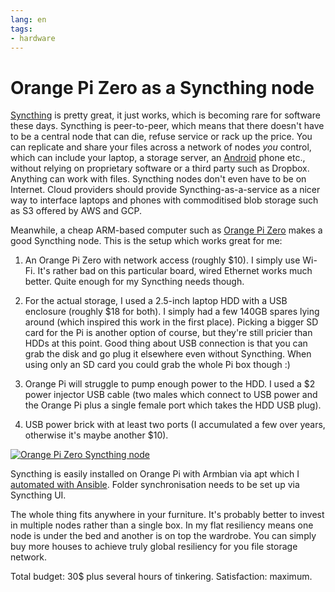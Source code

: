 ```yaml
---
lang: en
tags:
- hardware
---
```


# Orange Pi Zero as a Syncthing node

[Syncthing][] is pretty great, it just works, which is becoming rare
for software these days. Syncthing is peer-to-peer, which means that
there doesn't have to be a central node that can die, refuse service
or rack up the price. You can replicate and share your files across a
network of nodes *you* control, which can include your laptop, a
storage server, an [Android][] phone etc., without relying on
proprietary software or a third party such as Dropbox. Anything can
work with files. Syncthing nodes don't even have to be on Internet.
Cloud providers should provide Syncthing-as-a-service as a nicer way
to interface laptops and phones with commoditised blob storage such as
S3 offered by AWS and GCP.

Meanwhile, a cheap ARM-based computer such as [Orange Pi Zero][opi]
makes a good Syncthing node. This is the setup which works great for
me:

1. An Orange Pi Zero with network access (roughly $10). I simply use
   Wi-Fi. It's rather bad on this particular board, wired Ethernet
   works much better. Quite enough for my Syncthing needs though.

2. For the actual storage, I used a 2.5-inch laptop HDD with a USB
   enclosure (roughly $18 for both). I simply had a few 140GB spares
   lying around (which inspired this work in the first place). Picking
   a bigger SD card for the Pi is another option of course, but
   they're still pricier than HDDs at this point. Good thing about USB
   connection is that you can grab the disk and go plug it elsewhere
   even without Syncthing. When using only an SD card you could grab
   the whole Pi box though :)

3. Orange Pi will struggle to pump enough power to the HDD. I used a $2
   power injector USB cable (two males which connect to USB power and
   the Orange Pi plus a single female port which takes the HDD USB
   plug).

4. USB power brick with at least two ports (I accumulated a few over
   years, otherwise it's maybe another $10).

<a
href="https://www.flickr.com/photos/nothingpersonal/29040829177/in/datetaken/"
title="Orange Pi Zero Syncthing node"><img
src="https://farm2.staticflickr.com/1778/29040829177_69b3fbc653.jpg"
alt="Orange Pi Zero Syncthing node"></a>

Syncthing is easily installed on Orange Pi with Armbian via apt which I
[automated with Ansible][syncthing-playbook]. Folder synchronisation
needs to be set up via Syncthing UI.

The whole thing fits anywhere in your furniture. It's probably better
to invest in multiple nodes rather than a single box. In my flat
resiliency means one node is under the bed and another is on top the
wardrobe. You can simply buy more houses to achieve truly global
resiliency for you file storage network.

Total budget: 30$ plus several hours of tinkering. Satisfaction:
maximum.

[syncthing]: https://syncthing.net/

[android]: https://play.google.com/store/apps/details?id=com.nutomic.syncthingandroid

[opi]: http://dzhus.org/posts/2017-09-10-orangepi.html

[syncthing-playbook]: https://github.com/dzhus/globalchypre/blob/44df280/playbooks/syncthing.yml

